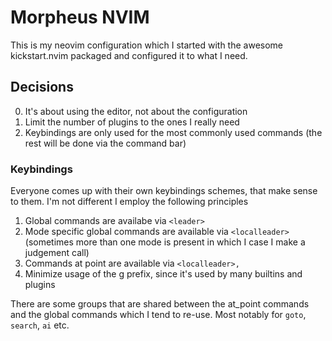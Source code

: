# Morpheus NVIM

This is my neovim configuration which I started with the awesome kickstart.nvim packaged and configured it to what I need.

## Decisions

0. It's about using the editor, not about the configuration
1. Limit the number of plugins to the ones I really need
2. Keybindings are only used for the most commonly used commands (the rest will be done via the command bar)

### Keybindings

Everyone comes up with their own keybindings schemes, that make sense to them.
I'm not different I employ the following principles

1. Global commands are availabe via `<leader>`
2. Mode specific global commands are available via `<localleader>` (sometimes more than one mode is present in which I case I make a judgement call)
3. Commands at point are available via `<localleader>,`
4. Minimize usage of the g prefix, since it's used by many builtins and plugins

There are some groups that are shared between the at_point commands and the global commands which I tend to re-use.
Most notably for `goto`, `search`, `ai` etc.
